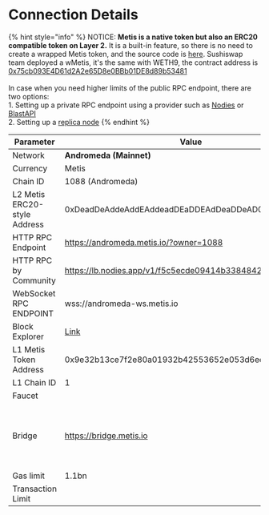 # Connection Details

{% hint style="info" %}
NOTICE: **Metis is a native token but also an ERC20 compatible token on Layer 2.** It is a built-in feature, so there is no need to create a wrapped Metis token, and the source code is [here](https://github.com/MetisProtocol/mvm/blob/develop/packages/contracts/contracts/MVM/MVM\_Coinbase.sol). Sushiswap team deployed a wMetis, it's the same with WETH9, the contract address is [0x75cb093E4D61d2A2e65D8e0BBb01DE8d89b53481](https://andromeda-explorer.metis.io/address/0x75cb093E4D61d2A2e65D8e0BBb01DE8d89b53481/contracts)\
\
In case when you need higher limits of the public RPC endpoint, there are two options:\
1\. Setting up a private RPC endpoint using a provider such as [Nodies](https://www.nodies.app/) or [BlastAPI](https://blastapi.io/)\
2\. Setting up a [replica node](https://github.com/ericlee42/metis-replica-node)&#x20;
{% endhint %}

<table data-header-hidden><thead><tr><th width="223.57571124337898">Parameter</th><th>Value</th><th></th></tr></thead><tbody><tr><td>Network</td><td><strong>Andromeda (Mainnet)</strong></td><td><strong>Sepolia (Testnet)</strong></td></tr><tr><td>Currency</td><td>Metis</td><td>tMetis</td></tr><tr><td>Chain ID</td><td>1088 (Andromeda)</td><td>59902</td></tr><tr><td>L2 Metis ERC20-style Address</td><td>0xDeadDeAddeAddEAddeadDEaDDEAdDeaDDeAD0000</td><td>0xDeadDeAddeAddEAddeadDEaDDEAdDeaDDeAD0000</td></tr><tr><td>HTTP RPC Endpoint</td><td><a href="https://andromeda.metis.io/?owner=1088">https://andromeda.metis.io/?owner=1088</a></td><td><a href="https://sepolia.metisdevops.link/">https://sepolia.metisdevops.link</a></td></tr><tr><td>HTTP RPC by Community</td><td><a href="https://lb.nodies.app/v1/f5c5ecde09414b3384842a8740a8c998">https://lb.nodies.app/v1/f5c5ecde09414b3384842a8740a8c998</a></td><td></td></tr><tr><td>WebSocket RPC ENDPOINT</td><td>wss://andromeda-ws.metis.io</td><td>wss://sepolia-ws.rpc.metisdevops.link</td></tr><tr><td>Block Explorer</td><td><a href="https://andromeda-explorer.metis.io">Link</a></td><td><a href="https://sepolia-explorer.metisdevops.link/">Link</a></td></tr><tr><td>L1 Metis Token Address</td><td>0x9e32b13ce7f2e80a01932b42553652e053d6ed8e</td><td>0x7f49160EB9BB068101d445fe77E17ecDb37D0B47</td></tr><tr><td>L1 Chain ID</td><td>1</td><td>11155111</td></tr><tr><td>Faucet</td><td></td><td><a href="https://faucet.metis.io">Link</a></td></tr><tr><td>Bridge</td><td><a href="https://bridge.metis.io">https://bridge.metis.io</a></td><td><p>Proxy__OVM_L1StandardBridge</p><p>0x9848dE505e6Aa301cEecfCf23A0a150140fc996e<br><br>Or use our <a href="https://bridge.metis.io/home">bridge</a></p></td></tr><tr><td>Gas limit</td><td>1.1bn</td><td>Same as mainnet</td></tr><tr><td>Transaction Limit</td><td></td><td>1000 per 5 minutes</td></tr></tbody></table>

